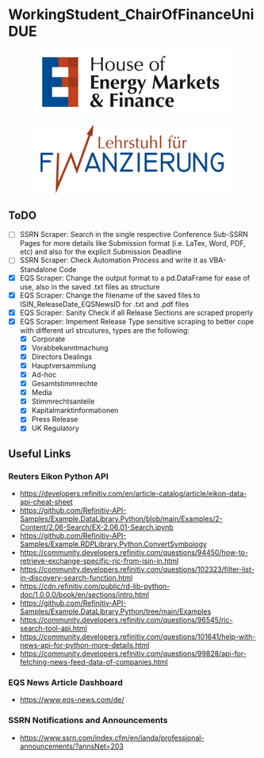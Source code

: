 # WorkingStudent_ChairOfFinanceUniDUE

<p align="center">
  <img src="https://github.com/RobertHennings/WorkingStudent_ChairOfFinanceUniDUE/blob/main/Pictures/HEMF_Logo.png" 
       width="400"/>
</p>

<p align="center">
  <img src="https://github.com/RobertHennings/WorkingStudent_ChairOfFinanceUniDUE/blob/main/Pictures/Chair_Logo.png" 
       width="400"/>
</p>

## ToDO
* [ ] SSRN Scraper: Search in the single respective Conference Sub-SSRN Pages for more details like Submission format (i.e. LaTex, Word, PDF, etc) and also for the explicit Submission Deadline
* [ ] SSRN Scraper: Check Automation Process and write it as VBA-Standalone Code
* [X] EQS Scraper: Change the output format to a pd.DataFrame for ease of use, also in the saved .txt files as structure
* [X] EQS Scraper: Change the filename of the saved files to ISIN_ReleaseDate_EQSNewsID for .txt and .pdf files
* [X] EQS Scraper: Sanity Check if all Release Sections are scraped properly
* [X] EQS Scraper: Impement Release Type sensitive scraping to better cope with different url strcutures, types are the following:
  * [X] Corporate
  * [X] Vorabbekanntmachung
  * [X] Directors Dealings
  * [X] Hauptversammlung
  * [X] Ad-hoc
  * [X] Gesamtstimmrechte
  * [X] Media
  * [X] Stimmrechtsanteile
  * [X] Kapitalmarktinformationen
  * [X] Press Release
  * [X] UK Regulatory

## Useful Links
### Reuters Eikon Python API
* https://developers.refinitiv.com/en/article-catalog/article/eikon-data-api-cheat-sheet
* https://github.com/Refinitiv-API-Samples/Example.DataLibrary.Python/blob/main/Examples/2-Content/2.06-Search/EX-2.06.01-Search.ipynb
* https://github.com/Refinitiv-API-Samples/Example.RDPLibrary.Python.ConvertSymbology
* https://community.developers.refinitiv.com/questions/94450/how-to-retrieve-exchange-specific-ric-from-isin-in.html
* https://community.developers.refinitiv.com/questions/102323/filter-list-in-discovery-search-function.html
* https://cdn.refinitiv.com/public/rd-lib-python-doc/1.0.0.0/book/en/sections/intro.html
* https://github.com/Refinitiv-API-Samples/Example.DataLibrary.Python/tree/main/Examples
* https://community.developers.refinitiv.com/questions/96545/ric-search-tool-api.html
* https://community.developers.refinitiv.com/questions/101641/help-with-news-api-for-python-more-details.html
* https://community.developers.refinitiv.com/questions/99828/api-for-fetching-news-feed-data-of-companies.html

### EQS News Article Dashboard
* https://www.eqs-news.com/de/

### SSRN Notifications and Announcements
* https://www.ssrn.com/index.cfm/en/janda/professional-announcements/?annsNet=203
